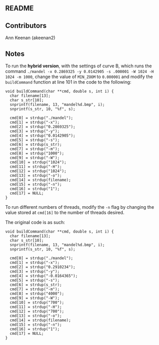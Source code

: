 ## README

## Contributors

Ann Keenan (akeenan2)

## Notes

To run the **hybrid version**, with the settings of curve B, which runs the command `./mandel -x 0.2869325 -y 0.0142905 -s .000001 -W 1024 -H 1024 -m 1000`, change the value of `MIN_ZOOM` to `0.000001` and modify the `buildCommand` function at line 101 in the code to the following:

```
void buildCommand(char **cmd, double s, int i) {
  char filename[13];
  char s_str[10];
  snprintf(filename, 13, "mandel%d.bmp", i);
  snprintf(s_str, 10, "%f", s);

  cmd[0] = strdup("./mandel");
  cmd[1] = strdup("-x");
  cmd[2] = strdup("0.2869325");
  cmd[3] = strdup("-y");
  cmd[4] = strdup("0.0142905");
  cmd[5] = strdup("-s");
  cmd[6] = strdup(s_str);
  cmd[7] = strdup("-m");
  cmd[8] = strdup("1000");
  cmd[9] = strdup("-W");
  cmd[10] = strdup("1024");
  cmd[11] = strdup("-H");
  cmd[12] = strdup("1024");
  cmd[13] = strdup("-o");
  cmd[14] = strdup(filename);
  cmd[15] = strdup("-n");
  cmd[16] = strdup("1");
  cmd[17] = NULL;
}
```

To run different numbers of threads, modify the `-n` flag by changing the value stored at `cmd[16]` to the number of threads desired.

The original code is as such:

```
void buildCommand(char **cmd, double s, int i) {
  char filename[13];
  char s_str[10];
  snprintf(filename, 13, "mandel%d.bmp", i);
  snprintf(s_str, 10, "%f", s);

  cmd[0] = strdup("./mandel");
  cmd[1] = strdup("-x");
  cmd[2] = strdup("0.2910234");
  cmd[3] = strdup("-y");
  cmd[4] = strdup("-0.0164365");
  cmd[5] = strdup("-s");
  cmd[6] = strdup(s_str);
  cmd[7] = strdup("-m");
  cmd[8] = strdup("4000");
  cmd[9] = strdup("-W");
  cmd[10] = strdup("700");
  cmd[11] = strdup("-H");
  cmd[12] = strdup("700");
  cmd[13] = strdup("-o");
  cmd[14] = strdup(filename);
  cmd[15] = strdup("-n");
  cmd[16] = strdup("1");
  cmd[17] = NULL;
}
```
